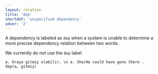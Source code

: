 ```yaml
---
layout: relation
title: 'dep'
shortdef: 'unspecified dependency'
udver: '2'
---
```


A dependency is labeled as `dep` when a system is unable to determine a more precise dependency relation between two words.

We currently do not use the `dep` label.
<!-- Interlanguage links updated Čt lis 12 09:43:23 CET 2020 -->

~~~ sdparse
a. Oraya gitmiş olabilir. \n a. She/He could have gone there .
dep(a, gitmiş)
~~~
